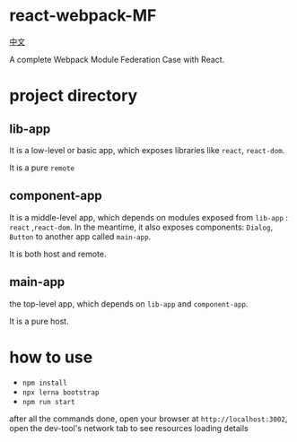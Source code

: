 # react-webpack-MF
[中文](./README_zh-cn.md)

A complete Webpack Module Federation Case with React.
# project directory
## lib-app
It is a low-level or basic app, which exposes libraries like `react`, `react-dom`. 

It is a pure `remote`

## component-app
It is a middle-level app, which depends on modules exposed from `lib-app` : `react` ,`react-dom`. In the meantime, it also exposes components: `Dialog`, `Button` to another app called `main-app`. 

It is both host and remote.

## main-app
the top-level app, which depends on  `lib-app` and `component-app`.

It is a pure host.

# how to use
- `npm install`
- `npx lerna bootstrap`
- `npm run start`

after all the commands done, open your browser at `http://localhost:3002`, open the dev-tool's network tab to see resources loading details
